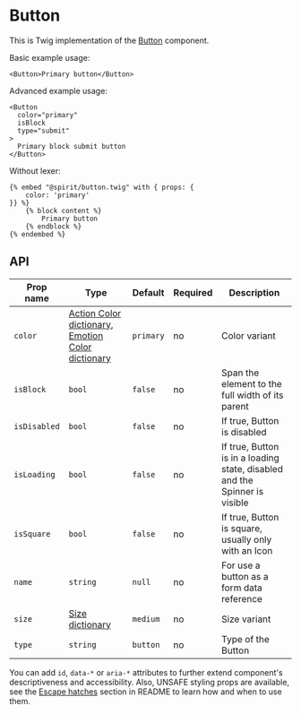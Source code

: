 # Button

This is Twig implementation of the [Button] component.

Basic example usage:

```twig
<Button>Primary button</Button>
```

Advanced example usage:

```twig
<Button
  color="primary"
  isBlock
  type="submit"
>
  Primary block submit button
</Button>
```

Without lexer:

```twig
{% embed "@spirit/button.twig" with { props: {
    color: 'primary'
}} %}
    {% block content %}
        Primary button
    {% endblock %}
{% endembed %}
```

## API

| Prop name    | Type                                                                                      | Default   | Required | Description                                                                |
| ------------ | ----------------------------------------------------------------------------------------- | --------- | -------- | -------------------------------------------------------------------------- |
| `color`      | [Action Color dictionary][dictionary-color], [Emotion Color dictionary][dictionary-color] | `primary` | no       | Color variant                                                              |
| `isBlock`    | `bool`                                                                                    | `false`   | no       | Span the element to the full width of its parent                           |
| `isDisabled` | `bool`                                                                                    | `false`   | no       | If true, Button is disabled                                                |
| `isLoading`  | `bool`                                                                                    | `false`   | no       | If true, Button is in a loading state, disabled and the Spinner is visible |
| `isSquare`   | `bool`                                                                                    | `false`   | no       | If true, Button is square, usually only with an Icon                       |
| `name`       | `string`                                                                                  | `null`    | no       | For use a button as a form data reference                                  |
| `size`       | [Size dictionary][dictionary-size]                                                        | `medium`  | no       | Size variant                                                               |
| `type`       | `string`                                                                                  | `button`  | no       | Type of the Button                                                         |

You can add `id`, `data-*` or `aria-*` attributes to further extend component's
descriptiveness and accessibility. Also, UNSAFE styling props are available,
see the [Escape hatches][escape-hatches] section in README to learn how and when to use them.

[button]: https://github.com/lmc-eu/spirit-design-system/tree/main/packages/web/src/scss/components/Button
[dictionary-color]: https://github.com/lmc-eu/spirit-design-system/tree/main/docs/DICTIONARIES.md#color
[dictionary-size]: https://github.com/lmc-eu/spirit-design-system/tree/main/docs/DICTIONARIES.md#size
[escape-hatches]: https://github.com/lmc-eu/spirit-design-system/tree/main/packages/web-twig/README.md#escape-hatches
